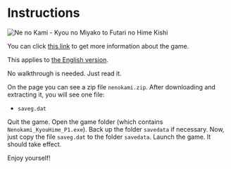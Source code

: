 # Instructions

![Ne no Kami - Kyou no Miyako to Futari no Hime Kishi](https://s2.vndb.org/cv/77/24577.jpg)

You can click [this link](https://vndb.org/v17588) to get more information about the game.

This applies to [the English version](https://vndb.org/r44308).

No walkthrough is needed. Just read it.

On the page you can see a zip file `nenokami.zip`. After downloading and extracting it, you will see one file:

- `saveg.dat`

Quit the game. Open the game folder (which contains `Nenokami_KyouHime_P1.exe`). Back up the folder `savedata` if necessary. Now, just copy the file `saveg.dat` to the folder `savedata`. Launch the game. It should take effect.

Enjoy yourself!
